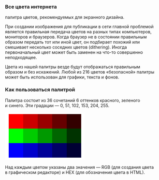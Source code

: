 ### Все цвета интернета

палитра цветов, рекомендуемых для экранного дизайна.

При создании изображения для публикации в сети главной проблемой является правильная передача цветов на разных типах компьютеров, мониторов и браузеров. Когда браузер не в состоянии правильным образом передать тот или иной цвет, он подбирает похожий или смешивает несколько соседних цветов (dithering). Иногда первоначальный цвет может быть заменен на что\-то совершенно неподходящее.

Цвета из нашей палитры везде будут отображаться правильным образом и без искажений. Любой из 216 цветов «безопасной» палитры может быть использован для графики, текста и фонов.

### Как пользоваться палитрой

Палитра состоит из 36 сочетаний 6 оттенков красного, зеленого и синего. Эти градации — 0, 51, 102, 153, 204, 255.

![](development/assets/colors.svg)

Над каждым цветом указаны два значения — RGB (для создания цвета в графическом редакторе) и HEX (для обозначения цвета в HTML).
